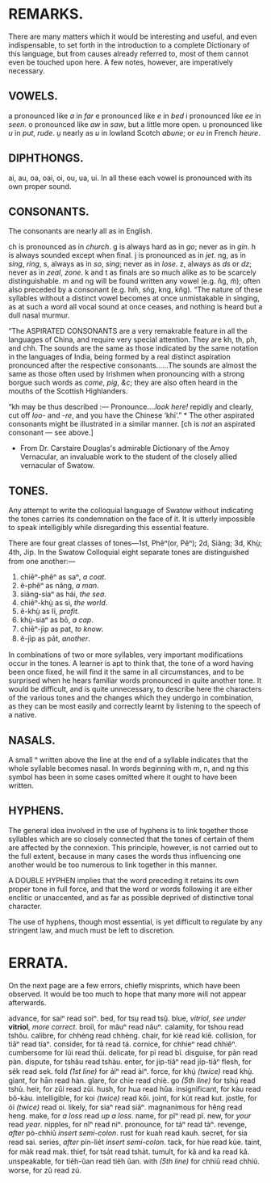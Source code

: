 # REMARKS.

There are many matters which it would be interesting and useful, and even indispensable, to set forth in the introduction to a complete Dictionary of this language, but from causes already referred to, most of them cannot even be touched upon here. A few notes, however, are imperatively necessary.

## VOWELS.

a pronounced like *a* in *far*
e pronounced like *e* in *bed*
i pronounced like *ee* in *seen*.
o pronounced like *aw* in *saw*, but a little more open.
u pronounced like *u* in *put*, *rude*.
ṳ nearly as *u* in lowland Scotch *abune*; or *eu* in French *heure*.

## DIPHTHONGS.

ai, au, oa, oai, oi, ou, ua, ui. In all these each vowel is pronounced with its own proper sound.

## CONSONANTS.

The consonants are nearly all as in English.

ch is pronounced as in *church*.
g is always hard as in *go*; never as in *gin*.
h is always sounded except when final.
j is pronounced as in *jet*.
ng, as in *sing*, *ring*,
s, always as in *so*, *sing*; never as in *lose*.
z, always as *ds* or *dz*; never as in *zeal*, *zone*.
k and t as finals are so much alike as to be scarcely distinguishable.
m and ng will be found written any vowel (e.g. n̂g, m̃); often also preceded by a consonant (e.g. hm̄, sńg, kng, kñg). “The nature of these syllables without a distinct vowel becomes at once unmistakable in singing, as at such a word all vocal sound at once ceases, and nothing is heard but a dull nasal murmur.

“The ASPIRATED CONSONANTS are a very remakrable feature in all the languages of China, and require very special attention. They are kh, th, ph, and chh. The sounds are the same as those indicated by the same notation in the languages of India, being formed by a real distinct aspiration pronounced after the respective consonants......The sounds are almost the same as those often used by Irishmen when pronouncing with a strong borgue such words as *come*, *pig*, *&c*; they are also often heard in the mouths of the Scottish Highlanders.

“kh may be thus described :— Pronounce....*look here!* repidly and clearly, cut off *loo-* and *-re*, and you have the Chinese ‘khi’.” * The other aspirated consonants might be illustrated in a similar manner.
[ch is *not* an aspirated consonant — see above.]

* From Dr. Carstaire Douglas's admirable Dictionary of the Amoy Vernacular, an invaluable work to the student of the closely allied vernacular of Swatow.

## TONES.

Any attempt to write the colloquial language of Swatow without indicating the tones carries its condemnation on the face of it. It is utterly impossible to speak intelligibly while disregarding this essential feature.

There are four great classes of tones—1st, Phêⁿ(or, Pêⁿ); 2d, Siãng; 3d, Khṳ̀; 4th, Ji̍p. In the Swatow Colloquial eight separate tones are distinguished from one another:—

1. chiēⁿ-phêⁿ		as	saⁿ, *a coat*.
2. ẽ-phêⁿ		as	nâng, *a man*.
3. siãng-siaⁿ		as	hái, *the sea*.
4. chiēⁿ-khṳ̀		as	sì, *the world*.
5. ẽ-khṳ̀		as	lĩ, *profit*.
6. khṳ̀-siaⁿ		as	bō, *a cap*.
7. chiēⁿ-ji̍p		as	pat, *to know*.
8. ẽ-ji̍p		as	pa̍t, *another*.
 
In combinations of two or more syllables, very important modifications occur in the tones. A learner is apt to think that, the tone of a word having been once fixed, he will find it the same in all circumstances, and to be surprised when he hears familiar words pronounced in quite another tone. It would be difficult, and is quite unnecessary, to describe here the characters of the various tones and the changes which they undergo in combination, as they can be most easily and correctly learnt by listening to the speech of a native.

## NASALS.

A small ⁿ written above the line at the end of a syllable indicates that the whole syllable becomes nasal. In words beginning with m, n, and ng this symbol has been in some cases omitted where it ought to have been written.

## HYPHENS.

The general idea involved in the use of hyphens is to link together those syllables which are so closely connected that the tones of certain of them are affected by the connexion. This principle, however, is not carried out to the full extent, because in many cases the words thus influencing one another would be too numerous to link together in this manner.

A DOUBLE HYPHEN implies that the word preceding it retains its own proper tone in full force, and that the word or words following it are either enclitic or unaccented, and as far as possible deprived of distinctive tonal character.

The use of hyphens, though most essential, is yet difficult to regulate by any stringent law, and much must be left to discretion.

# ERRATA.

On the next page are a few errors, chiefly misprints, which have been observed. It would be too much to hope that many more will not appear afterwards.

advance,	for	saiⁿ	read	soiⁿ.
bed,		for	tsṳ	read	tsṳ̂.
blue, *vitriol, see under* **vitriol**, *more correct*.
broil,		for	mãuⁿ	read	nãuⁿ.
calamity,	for	tshou	read	tshôu.
calibre,	for	chhéng	read	chhèng.
chair,		for	kiè	read	kiē.
collision,	for	tiāⁿ	read	tiaⁿ.
consider,	for	tà	read	tá.
cornice,	for	chhieⁿ	read	chhiêⁿ.
cumbersome	for	lūi	read	thūi.
delicate,	for	pī	read	bī.
disguise,	for	pān	read	pàn.
dispute,	for	tshâu	read	tshàu.
enter,		for	jip-tiâⁿ	read	ji̍p-tiâⁿ
flesh,		for	 se̍k	read	sek.
fold *(1st line)*	for	áiⁿ	read	àiⁿ.
force,		for	khṳ́ *(twice)*	read	khṳ̀.
giant,		for	hān	read	hàn.
glare,		for	chie	read	chiè.
go *(5th line)*	for	tshṳ̀	read	tshù.
heir,		for	zûi	read	zũi.
hush,		for	hua	read	hûa.
insignificant,	for	kàu	read	bô-kàu.
intelligible,	for	koi *(twice)*	read	kōi.
joint,		for	ku̍t	read	kut.
jostle,		for	ói *(twice)*	read	oi.
likely,		for	siaⁿ	read	siâⁿ.
magnanimous	for	hêng	read	heng.
make,		for	*a loss*	read	*up a loss*.
name,		for	pĩⁿ	read	pĩ.
new,		for	*your*	read	*year*.
nipples,	for	nîⁿ	read	niⁿ.
pronounce,	for	táⁿ	read	tàⁿ.
revenge, *after* pò-chhiû *insert semi-colon*.
rust		for	kuah	read	kauh.
secret,		for	sia	read	sai.
series, *after* pín-lie̍t *insert semi-colon*.
tack,		for	hùe	read	kùe.
taint,		for	ma̍k	read	mak.
thief,		for	tsa̍t	read	tsha̍t.
tumult,		for	kã and ka	read	kâ.
unspeakable,	for	tie̍h-ûan	read	tie̍h ûan.
with *(5th line)*	for	chhiū	read	chhiú.
worse,		for	zû	read	zú.